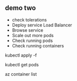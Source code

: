 ## demo two

- check tolerations
- Deploy service Load Balancer
- Browse service
- Scale out more pods
- Check running pods
- Check running containers


kubectl apply -f

kubectl get pods

az container list